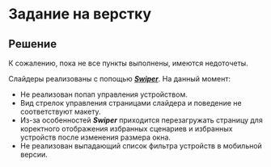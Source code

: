 # Задание на верстку
## Решение
К сожалению, пока не все  пункты выполнены, имеются недоточеты.

Слайдеры реализованы с попощью [___Swiper___](http://idangero.us/swiper/).
На данный момент:
- Не реализован попап управления устройством.
- Вид стрелок управления страницами слайдера и поведение не соответствуют макету.
- Из-за особенностей ___Swiper___ приходится перезагружать страницу для коректного отображения избранных сценариев и избранных устройств после изменения размера окна.
- Не реализован выпадающий список фильтра устройств в мобильной версии.